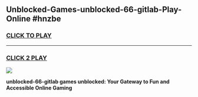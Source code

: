 
## Unblocked-Games-unblocked-66-gitlab-Play-Online #hnzbe
<h3>
<a href="https://news.freeplayer.one?title=unblocked-66-gitlab&ref=3">CLICK TO PLAY</a></h3>
<hr>

<h3>
<a href="https://news.freeplayer.one?title=unblocked-66-gitlab&ref=3">CLICK 2 PLAY</a>
  
</h3>

<a href="https://news.freeplayer.one?title=unblocked-66-gitlab&ref=3"><img src="https://clearcache.store/games.png"></a>


**unblocked-66-gitlab games unblocked: Your Gateway to Fun and Accessible Online Gaming**
